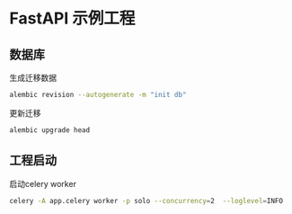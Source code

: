 # FastAPI 示例工程

## 数据库

生成迁移数据

```bash
alembic revision --autogenerate -m "init db"
```

更新迁移

```bash
alembic upgrade head
```

## 工程启动

启动celery worker

```bash
celery -A app.celery worker -p solo --concurrency=2  --loglevel=INFO
```
